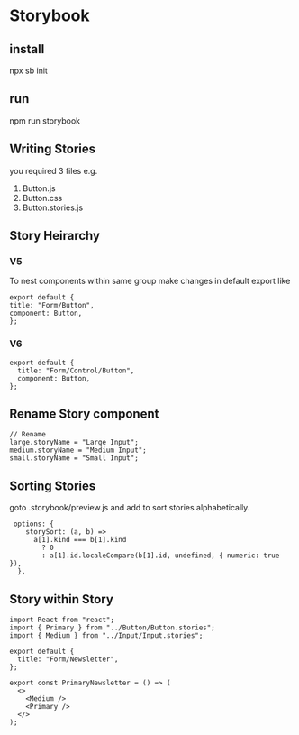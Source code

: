 # Storybook

## install

npx sb init

## run

npm run storybook

## Writing Stories

you required 3 files
e.g.

1. Button.js
2. Button.css
3. Button.stories.js

## Story Heirarchy

### V5

To nest components within same group make changes in default export like

```
export default {
title: "Form/Button",
component: Button,
};

```

### V6

```
export default {
  title: "Form/Control/Button",
  component: Button,
};
```

## Rename Story component

```
// Rename
large.storyName = "Large Input";
medium.storyName = "Medium Input";
small.storyName = "Small Input";
```

## Sorting Stories

goto .storybook/preview.js and add to sort stories alphabetically.

```
 options: {
    storySort: (a, b) =>
      a[1].kind === b[1].kind
        ? 0
        : a[1].id.localeCompare(b[1].id, undefined, { numeric: true }),
  },
```

## Story within Story

```
import React from "react";
import { Primary } from "../Button/Button.stories";
import { Medium } from "../Input/Input.stories";

export default {
  title: "Form/Newsletter",
};

export const PrimaryNewsletter = () => (
  <>
    <Medium />
    <Primary />
  </>
);

```
